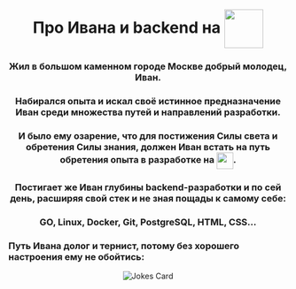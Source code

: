 <div id="header" align="center">
    <h1>Про Ивана и backend на <img src="https://cdn.jsdelivr.net/gh/devicons/devicon@latest/icons/go/go-original-wordmark.svg" width="70" height="70" align="center"/></h1>
    <h3>Жил в большом каменном городе Москве добрый молодец, Иван.</h3> 
    <h3>Набирался опыта и искал своё истинное предназначение Иван среди множества путей и направлений разработки.</h3>
    <h3>И было ему озарение, что для постижения Силы света и обретения Силы знания, должен Иван встать на путь обретения опыта в разработке на <img src="https://cdn.jsdelivr.net/gh/devicons/devicon@latest/icons/go/go-original-wordmark.svg" width="30" height="30" align="center"/>.</h3>
</div>

<div align="center">
    <h3>Постигает же Иван глубины backend-разработки и по сей день, расширяя свой стек и не зная пощады к самому себе:</h3>
    <h3>GO, Linux, Docker, Git, PostgreSQL, HTML, CSS...</h3>
</div>
<h3>Путь Ивана долог и тернист, потому без хорошего настроения ему не обойтись:</h3>

<div align="center">
    <img src="https://readme-jokes.vercel.app/api?hideBorder&theme=cobalt&qColor=%23944bcc&aColor=%23bbdb51" alt="Jokes Card" />
</div>

